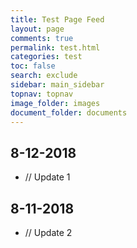 ```yaml
---
title: Test Page Feed
layout: page
comments: true
permalink: test.html
categories: test
toc: false
search: exclude
sidebar: main_sidebar
topnav: topnav
image_folder: images
document_folder: documents
---
```


## 8-12-2018

-	// Update 1

## 8-11-2018

-	// Update 2
